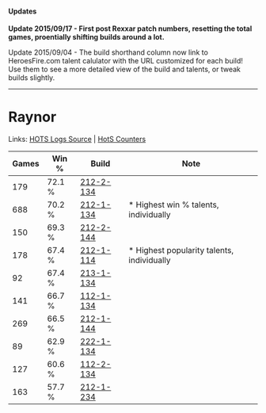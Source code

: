 #### Updates
**Update 2015/09/17 - First post Rexxar patch numbers, resetting the total games, proentially shifting builds around a lot.**

Update 2015/09/04 - The build shorthand column now link to HeroesFire.com talent calulator with the URL customized for each build!  
Use them to see a more detailed view of the build and talents, or tweak builds slightly.

***

# Raynor

Links: [HOTS Logs Source](https://www.hotslogs.com/Sitewide/HeroDetails?Hero=Raynor) | [HotS Counters](http://hotscounters.com/#/hero/Raynor)

Games  | Win %  | Build     | Note
-----  | -----  | -----     | ----
179    | 72.1 % | [212-2-134](http://www.heroesfire.com/hots/talent-calculator/raynor#kFWM) | 
688    | 70.2 % | [212-1-134](http://www.heroesfire.com/hots/talent-calculator/raynor#kFGk) | * Highest win % talents, individually
150    | 69.3 % | [212-2-144](http://www.heroesfire.com/hots/talent-calculator/raynor#kFWW) | 
178    | 67.4 % | [212-1-114](http://www.heroesfire.com/hots/talent-calculator/raynor#kFGQ) | * Highest popularity talents, individually
92     | 67.4 % | [213-1-134](http://www.heroesfire.com/hots/talent-calculator/raynor#kHi-) | 
141    | 66.7 % | [112-1-134](http://www.heroesfire.com/hots/talent-calculator/raynor#gR7k) | 
269    | 66.5 % | [212-1-144](http://www.heroesfire.com/hots/talent-calculator/raynor#kFGu) | 
89     | 62.9 % | [222-1-134](http://www.heroesfire.com/hots/talent-calculator/raynor#kdhE) | 
127    | 60.6 % | [112-2-134](http://www.heroesfire.com/hots/talent-calculator/raynor#gRNM) | 
163    | 57.7 % | [212-1-234](http://www.heroesfire.com/hots/talent-calculator/raynor#kFII) | 
